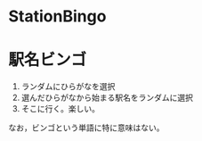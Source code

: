# StationBingo

# 駅名ビンゴ

1. ランダムにひらがなを選択
2. 選んだひらがなから始まる駅名をランダムに選択
3. そこに行く。楽しい。

なお，ビンゴという単語に特に意味はない。
